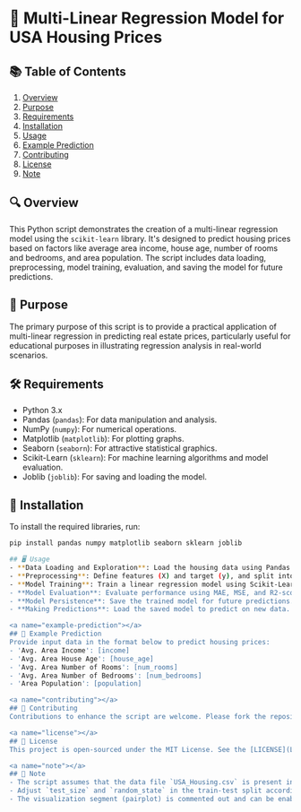 # 🏡 Multi-Linear Regression Model for USA Housing Prices

## 📚 Table of Contents
1. [Overview](#overview)
2. [Purpose](#purpose)
3. [Requirements](#requirements)
4. [Installation](#installation)
5. [Usage](#usage)
6. [Example Prediction](#example-prediction)
7. [Contributing](#contributing)
8. [License](#license)
9. [Note](#note)

<a name="overview"></a>
## 🔍 Overview
This Python script demonstrates the creation of a multi-linear regression model using the `scikit-learn` library. It's designed to predict housing prices based on factors like average area income, house age, number of rooms and bedrooms, and area population. The script includes data loading, preprocessing, model training, evaluation, and saving the model for future predictions.

<a name="purpose"></a>
## 🎯 Purpose
The primary purpose of this script is to provide a practical application of multi-linear regression in predicting real estate prices, particularly useful for educational purposes in illustrating regression analysis in real-world scenarios.

<a name="requirements"></a>
## 🛠 Requirements
- Python 3.x
- Pandas (`pandas`): For data manipulation and analysis.
- NumPy (`numpy`): For numerical operations.
- Matplotlib (`matplotlib`): For plotting graphs.
- Seaborn (`seaborn`): For attractive statistical graphics.
- Scikit-Learn (`sklearn`): For machine learning algorithms and model evaluation.
- Joblib (`joblib`): For saving and loading the model.

<a name="installation"></a>
## 🚀 Installation
To install the required libraries, run:
```bash
pip install pandas numpy matplotlib seaborn sklearn joblib

## 🖥 Usage
- **Data Loading and Exploration**: Load the housing data using Pandas and explore it using descriptive statistics and pairplots.
- **Preprocessing**: Define features (X) and target (y), and split into training and test sets.
- **Model Training**: Train a linear regression model using Scikit-Learn's `LinearRegression`.
- **Model Evaluation**: Evaluate performance using MAE, MSE, and R2-score, and visualize results.
- **Model Persistence**: Save the trained model for future predictions.
- **Making Predictions**: Load the saved model to predict on new data.

<a name="example-prediction"></a>
## 🧮 Example Prediction
Provide input data in the format below to predict housing prices:
- 'Avg. Area Income': [income]
- 'Avg. Area House Age': [house_age]
- 'Avg. Area Number of Rooms': [num_rooms]
- 'Avg. Area Number of Bedrooms': [num_bedrooms]
- 'Area Population': [population]

<a name="contributing"></a>
## 👥 Contributing
Contributions to enhance the script are welcome. Please fork the repository and submit a pull request with your improvements.

<a name="license"></a>
## 📜 License
This project is open-sourced under the MIT License. See the [LICENSE](LICENSE.md) file for details.

<a name="note"></a>
## 📝 Note
- The script assumes that the data file `USA_Housing.csv` is present in the working directory.
- Adjust `test_size` and `random_state` in the train-test split according to your requirements.
- The visualization segment (pairplot) is commented out and can be enabled for a more in-depth analysis.
